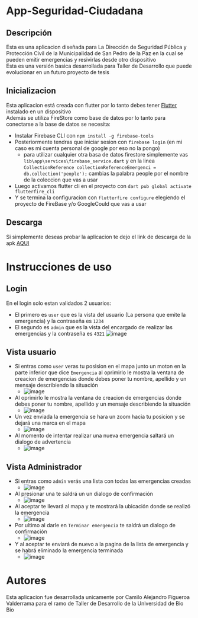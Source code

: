 # App-Seguridad-Ciudadana
## Descripción
Esta es una aplicacion diseñada para La Dirección de Seguridad Pública y Protección Civil de la Municipalidad de San Pedro de la Paz en la cual se pueden emitir emergencias y resivirlas desde otro dispositivo 
<br>
Esta es una versión basica desarrollada para Taller de Desarrollo que puede evolucionar en un futuro proyecto de tesis
## Inicializacion
Esta aplicacion está creada con flutter por lo tanto debes tener [Flutter](https://docs.flutter.dev/get-started/install) instalado en un dispositivo <br>
Además se utiliza FireStore como base de datos por lo tanto para conectarse a la base de datos se necesita:
* Instalar Firebase CLI con ```npm install -g firebase-tools```
* Posteriormente tendras que iniciar sesion con  ```firebase login``` (en mi caso es mi cuenta personal de google por eso no la pongo)
  - para utilizar cualquier otra basa de datos  firestore simplemente vas ```lib\app\services\firebase_service.dart``` y en la linea ```CollectionReference collectionReferenceEmergenci = db.collection('people');``` cambias la palabra people por el nombre de la coleccion que vas a usar
* Luego activamos flutter cli en el proyecto con ```dart pub global activate flutterfire_cli```
* Y se termina la configuracion con ```flutterfire configure``` elegiendo el proyecto de FireBase y/o GoogleCould que vas a usar
## Descarga
Si simplemente deseas probar la aplicacion te dejo el link de descarga de la apk [AQUI](https://drive.google.com/file/d/11dMZ7gYr_k1Z3t9Q_RUV2_EIVYwa7IJt/view?usp=sharing)
# Instrucciones de uso
## Login
En el login solo estan validados 2 usuarios:
* El primero es ```user``` que es la vista del usuario (La persona que emite la emergencia) y la contraseña es ```1234```
* El segundo es ```admin``` que es la vista del encargado de realizar las emergencias y la contraseña es ```4321```
![image](https://github.com/user-attachments/assets/b0a6fc6d-3ce6-4a30-bc9b-6539b3040da8)
## Vista usuario
* Si entras como ```user``` veras tu posision en el mapa junto un moton en la parte inferior que dice ```Emergencia``` al oprimirlo le mostra la ventana de creacion de emergencias donde debes poner tu nombre, apellido y un mensaje describiendo la situación
  - ![image](https://github.com/user-attachments/assets/a1eed069-27e2-4359-aed9-4042a6c7678d)
* Al oprimirlo le mostra la ventana de creacion de emergencias donde debes poner tu nombre, apellido y un mensaje describiendo la situación
  - ![image](https://github.com/user-attachments/assets/38fca2d0-ec1e-4322-9011-dbc1ca2a59a3)
* Un vez enviada la emergencia se hara un zoom hacia tu posicion y se dejará una marca en el mapa
  - ![image](https://github.com/user-attachments/assets/ee684209-868b-448b-b38b-4a8f227c5268)
* Al momento de intentar realizar una nueva emergencia saltará un dialogo de advertencia
  - ![image](https://github.com/user-attachments/assets/e7aa2b57-3940-45fe-b303-043b4ac35fc4)

## Vista Administrador
* Si entras como ```admin``` verás una lista con todas las emergencias creadas
  - ![image](https://github.com/user-attachments/assets/8dcd89b6-cf63-43c3-b0e6-162c57fcf8ac)
* Al presionar una te saldrá un un dialogo de confirmación
  - ![image](https://github.com/user-attachments/assets/9190bd53-e74a-4fb5-809e-1127a4433efa)
* Al aceptar te llevará al mapa y te mostrará la ubicación donde se realizó la emergencia
  - ![image](https://github.com/user-attachments/assets/04a5cae5-1861-45aa-9090-cc60fff2b3d4)
* Por ultimo al darle en ```Terminar emergencia``` te saldrá un dialogo de confirmación
  - ![image](https://github.com/user-attachments/assets/59121ea0-add6-4fb4-bb75-f9e4c0f5ba1b)
* Y al aceptar te enviará de nuevo a la pagina de la lista de emergencia y se habrá eliminado la emergencia terminada
  - ![image](https://github.com/user-attachments/assets/300a27a8-fecf-4349-b212-bd7618b41396)
# Autores
Esta aplicacion fue desarrollada unicamente por Camilo Alejandro Figueroa Valderrama para el ramo de Taller de Desarrollo de la Universidad de Bio Bio

